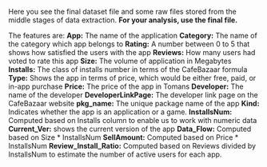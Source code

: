 Here you see the final dataset file and some raw files stored from the middle stages of data extraction.
**For your analysis, use the final file.** 

The features are:
**App:** The name of the application
**Category:** The name of the category which app belongs to
**Rating:** A number between 0 to 5 that shows how satisfied the users with the app
**Reviews:** How many users had voted to rate this app
**Size:** The volume of application in Megabytes
**Installs:** The class of installs number in terms of the CafeBazaar formula
**Type:** Shows the app in terms of price, which would be either free, paid, or in-app purchase
**Price:** The price of the app in Tomans
**Developer:** The name of the developer
**DeveloperLinkPage:** The developer link page on the CafeBazaar website
**pkg_name:** The unique package name of the app
**Kind:** Indicates whether the app is an application or a game.
**InstallsNum:** Computed based on Installs column to enable us to work with numeric data
**Current_Ver:** shows the current version of the app
**Data_Flow:** Computed based on Size * InstallsNum
**SellAmount:** Computed based on Price * InstallsNum
**Review_Install_Ratio:** Computed based on Reviews divided by InstallsNum to estimate the number of active users for each app. 